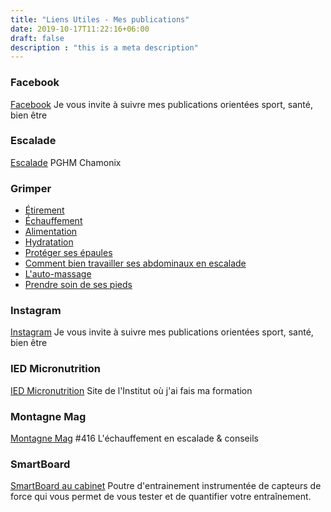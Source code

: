 ```yaml
---
title: "Liens Utiles - Mes publications"
date: 2019-10-17T11:22:16+06:00
draft: false
description : "this is a meta description"
---
```


### Facebook 
[Facebook](https://www.facebook.com/Aur%C3%A9lie-Dutertre-770845799602414/)
Je vous invite à suivre mes publications orientées sport, santé, bien être

### Escalade 
[Escalade](http://www.pghm-chamonix.com/wp-content/uploads/2015/12/Article-secouristes-en-montagne1.pdf)
PGHM Chamonix

### Grimper
- [Étirement ](https://www.grimper.com/kine-faut-il-vraiment-etirer-escalade)
- [Échauffement](https://www.grimper.com/kine-faut-il-echauffer-escalade)
- [Alimentation](https://www.grimper.com/kine-comment-bien-alimenter-escalade)
- [Hydratation](https://www.grimper.com/kine-comment-bien-hydrater-escalade)
- [Protéger ses épaules](https://www.grimper.com/kine-proteger-epaules-escalade)
- [Comment bien travailler ses abdominaux en escalade](https://www.grimper.com/kine-comment-bien-travailler-abdos)
- [L'auto-massage](https://www.grimper.com/kine-automassage-escalade)
- [Prendre soin de ses pieds](https://www.grimper.com/kine-prendre-soin-pieds-mieux-grimper)

### Instagram
[Instagram](https://www.instagram.com/aurelie.dutertre/?hl=fr)
Je vous invite à suivre mes publications orientées sport, santé, bien être

### IED Micronutrition
[IED Micronutrition](https://www.iedm.asso.fr/product-category/micronutrition/)
Site de l'Institut où j'ai fais ma formation

### Montagne Mag
[Montagne Mag](https://www.montagnes-magazine.com/mag-montagnes-magazine-416-mai-2015)
#416 L'échauffement en escalade & conseils

### SmartBoard
[SmartBoard au cabinet](https://www.smartboard-climbing.com/)
Poutre d'entrainement instrumentée de capteurs de force qui vous permet de vous tester et de quantifier votre entraînement.